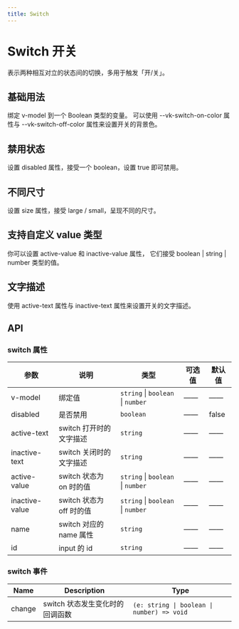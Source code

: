 ```yaml
---
title: Switch
---
```


# Switch 开关

表示两种相互对立的状态间的切换，多用于触发「开/关」。

## 基础用法

绑定 v-model 到一个 Boolean 类型的变量。 可以使用 --vk-switch-on-color 属性与 --vk-switch-off-color 属性来设置开关的背景色。

<preview path="../demo/Switch/basic.vue"></preview>

## 禁用状态

设置 disabled 属性，接受一个 boolean，设置 true 即可禁用。

<preview path="../demo/Switch/disabled.vue"></preview>

## 不同尺寸

设置 size 属性，接受 large / small，呈现不同的尺寸。

<preview path="../demo/Switch/size.vue"></preview>

## 支持自定义 value 类型

你可以设置 active-value 和 inactive-value 属性， 它们接受 boolean | string | number 类型的值。

<preview path="../demo/Switch/manualValue.vue"></preview>

## 文字描述

使用 active-text 属性与 inactive-text 属性来设置开关的文字描述。

<preview path="../demo/Switch/description.vue"></preview>

## API

### switch 属性

| 参数           | 说明                     | 类型                              | 可选值 | 默认值 |
| -------------- | ------------------------ | --------------------------------- | ------ | ------ |
| v-model        | 绑定值                   | `string` \| `boolean` \| `number` | ——     | ——     |
| disabled       | 是否禁用                 | `boolean`                         | ——     | false  |
| active-text    | switch 打开时的文字描述  | `string`                          | ——     | ——     |
| inactive-text  | switch 关闭时的文字描述  | `string`                          | ——     | ——     |
| active-value   | switch 状态为 on 时的值  | `string` \| `boolean` \| `number` | ——     | ——     |
| inactive-value | switch 状态为 off 时的值 | `string` \| `boolean` \| `number` | ——     | ——     |
| name           | switch 对应的 name 属性  | `string`                          | ——     | ——     |
| id             | input 的 id              | `string`                          | ——     | ——     |

### switch 事件

| Name   | Description                     | Type                                       |
| ------ | ------------------------------- | ------------------------------------------ |
| change | switch 状态发生变化时的回调函数 | `(e: string \| boolean \| number) => void` |
